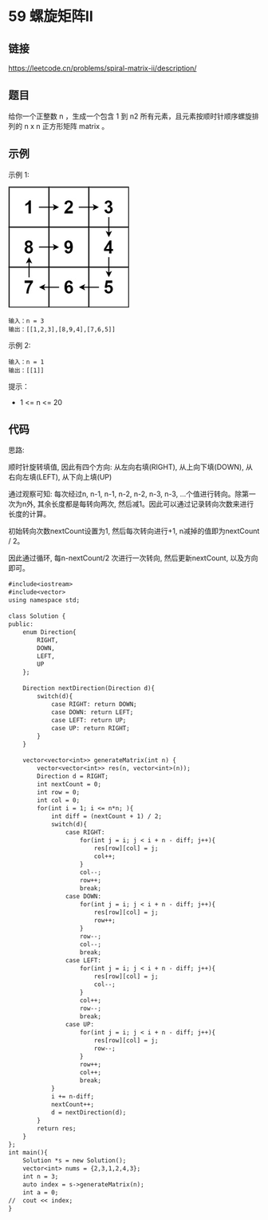 # 59 螺旋矩阵Ⅱ
## 链接
https://leetcode.cn/problems/spiral-matrix-ii/description/

## 题目 
给你一个正整数 n ，生成一个包含 1 到 n2 所有元素，且元素按顺时针顺序螺旋排列的 n x n 正方形矩阵 matrix 。

## 示例

示例 1:

![](img/5example.jpg)
```
输入：n = 3
输出：[[1,2,3],[8,9,4],[7,6,5]]
```
示例 2:
```
输入：n = 1
输出：[[1]]
```

提示：

- 1 <= n <= 20

## 代码
思路:

顺时针旋转填值, 因此有四个方向: 从左向右填(RIGHT), 从上向下填(DOWN), 从右向左填(LEFT), 从下向上填(UP)

通过观察可知: 每次经过n, n-1, n-1, n-2, n-2, n-3, n-3, ...个值进行转向。除第一次为n外, 其余长度都是每转向两次, 然后减1。因此可以通过记录转向次数来进行长度的计算。

初始转向次数nextCount设置为1, 然后每次转向进行+1, n减掉的值即为nextCount / 2。

因此通过循环, 每n-nextCount/2 次进行一次转向, 然后更新nextCount, 以及方向即可。

```
#include<iostream>
#include<vector>
using namespace std;

class Solution {
public:
    enum Direction{
        RIGHT,
        DOWN,
        LEFT,
        UP
    };
    
    Direction nextDirection(Direction d){
        switch(d){
            case RIGHT: return DOWN;
            case DOWN: return LEFT;
            case LEFT: return UP;
            case UP: return RIGHT;
        }
    }
    
    vector<vector<int>> generateMatrix(int n) {
        vector<vector<int>> res(n, vector<int>(n));
        Direction d = RIGHT;
        int nextCount = 0;
        int row = 0;
        int col = 0;
        for(int i = 1; i <= n*n; ){
            int diff = (nextCount + 1) / 2;
            switch(d){
                case RIGHT:
                    for(int j = i; j < i + n - diff; j++){
                        res[row][col] = j;
                        col++;
                    }
                    col--;
                    row++;
                    break;
                case DOWN:
                    for(int j = i; j < i + n - diff; j++){
                        res[row][col] = j;
                        row++;
                    }
                    row--;
                    col--;
                    break;
                case LEFT:
                    for(int j = i; j < i + n - diff; j++){
                        res[row][col] = j;
                        col--;
                    }
                    col++;
                    row--;
                    break;
                case UP:
                    for(int j = i; j < i + n - diff; j++){
                        res[row][col] = j;
                        row--;
                    }
                    row++;
                    col++;
                    break;  
            }
            i += n-diff;
            nextCount++;
            d = nextDirection(d);
        }
        return res;
    }
};
int main(){
    Solution *s = new Solution();
    vector<int> nums = {2,3,1,2,4,3};
    int n = 3;
    auto index = s->generateMatrix(n);
    int a = 0;
//  cout << index;
}
```
